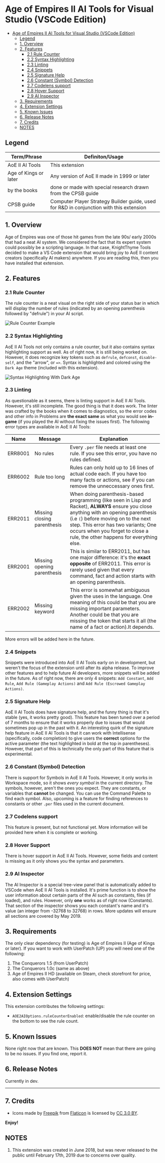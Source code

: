 # Age of Empires II AI Tools for Visual Studio (VSCode Edition)
<!-- TOC depthFrom:3 -->

- [Age of Empires II AI Tools for Visual Studio (VSCode Edition)](#age-of-empires-ii-ai-tools-for-visual-studio-vscode-edition)
  - [Legend](#legend)
  - [1. Overview](#1-overview)
  - [2. Features](#2-features)
    - [2.1 Rule Counter](#21-rule-counter)
    - [2.2 Syntax Highlighting](#22-syntax-highlighting)
    - [2.3 Linting](#23-linting)
    - [2.4 Snippets](#24-snippets)
    - [2.5 Signature Help](#25-signature-help)
    - [2.6 Constant (Symbol) Detection](#26-constant-symbol-detection)
    - [2.7 Codelens support](#27-codelens-support)
    - [2.8 Hover Support](#28-hover-support)
    - [2.9 AI Inspector](#29-ai-inspector)
  - [3. Requirements](#3-requirements)
  - [4. Extension Settings](#4-extension-settings)
  - [5. Known Issues](#5-known-issues)
  - [6. Release Notes](#6-release-notes)
  - [7. Credits](#7-credits)
  - [NOTES](#notes)

<!-- /TOC -->

## Legend
 
 | Term/Phrase | Definiton/Usage |
 |-------------| --------------- |
 | AoE II AI Tools|This extension  |
 | Age of Kings or later | Any version of AoE II made in 1999 or later|
 |by the books |done or made with special research drawn from the CPSB guide|
 |CPSB guide | Computer Player Strategy Builder guide, used for R&D in conjunction with this extension |


## 1. Overview 

Age of Empires was one of those hit games from the late 90s/ early 2000s that had a neat AI system. We considered the fact that its expert system could possibly be a scripting language. In that case, KnightThyme Tools decided to make a VS Code extension that would bring joy to AoE II content creators (specifically AI makers) anywhere. If you are reading this, then you have installed that extension.


## 2. Features
 

### 2.1 Rule Counter
 
 The rule counter is a neat visual on the right side of your status bar in which will display the number of rules (indicated by an opening parenthesis followed by "defrule") in your AI script.

![Rule Counter Example](resources/RuleCounter.png)

### 2.2 Syntax Highlighting

AoE II AI Tools not only contains a rule counter, but it also contains syntax highlighting support as well. As of right now, it is still being worked on. However, it does recognize key tokens such as ```defrule```, ```defconst```, ```disable-self```, and the "arrow", or ```=>```. Syntax is highlighted and colored using the ```Dark Age``` theme (included with this extension).

![Syntax Highlighting With Dark Age](resources/SyntaxDarkAge.png)

### 2.3 Linting

As questionable as it seems, there is linting support in AoE II AI Tools. However, it's still incomplete. The good thing is that it does work. The linter was crafted by the books when it comes to diagnostics, so the error codes and other info in Problems are **the exact same** as what you would see **in-game** (if you played the AI without fixing the issues first). The following error types are available in AoE II AI Tools:

| Name   | Message | Explanation |
| ------ | ------- | ----------- |
|ERR8001 | No rules| Every ```.per``` file needs at least one rule. If you see this error, you have no rules defined.|
|ERR6002 | Rule too long | Rules can only hold up to 16 lines of actual code each. If you have too many facts or actions, see if you can remove the unneccessary ones first.
|ERR2011 | Missing closing parenthesis|  When doing parenthesis-based programming (like seen in Lisp and Racket), **ALWAYS** ensure you close anything with an opening parenthesis (i.e ```(```) before moving on to the next step. This error has two variants; One occurs when you forget to close a rule, the other happens for everything else.|
|ERR2001 | Missing opening parenthesis | This is similar to ERR2011, but has one major difference: it's the **exact opposite** of ERR2011. This error is rarely used given that every command, fact and action starts with an opening parenthesis.|
|ERR2002 | Missing keyword | This error is somewhat ambiguous given the uses in the language. One meaning of this could be that you are missing important parameters. Another could be that you are missing the token that starts it all (the name of a fact or action).It depends.|

More errors will be added here in the future.

### 2.4 Snippets

Snippets were introduced into AoE II AI Tools early on in development, but weren't the focus of the extension until after its alpha release. To improve other features and to help future AI developers, more snippets will be added in the future. As of right now, there are only 4 snippets: ```Add Constant```, ```Add Rule```, ```Add Rule (Gameplay Actions)``` and ```Add Rule (Escrowed Gameplay Actions)```. 

### 2.5 Signature Help

AoE II AI Tools does have signature help, and the funny thing is that it's stable (yes, it works pretty good). This feature   has been tuned over a period of 7 months to ensure that it works properly due to issues that would sometimes pop up in the past with it. An interesting quirk of the signature help feature in AoE II AI Tools is that it can work with Intellisense (specifically, code completion) to give users the **correct** options for the active parameter (the text highlighted in bold at the top in parentheses). However, that part of this is technically the only part of this feature that is experimental.

### 2.6 Constant (Symbol) Detection

There is support for Symbols in AoE II AI Tools. However, it only works in Workspace mode, so it shows *every symbol* in the current directory. The symbols, however, aren't the ones you expect. They are constants, or variables that **cannot** be changed. You can use the Command Palette to find each symbol. Also, upcoming is a feature for finding references to constants or other ```.per``` files used in the current document.

### 2.7 Codelens support

This feature is present, but not functional yet. More information will be provided here when it is complete or working.

### 2.8 Hover Support

There is hover support in AoE II AI Tools. However, some fields and content is missing as it only shows you the syntax and parameters.

### 2.9 AI Inspector

The AI Inspector is a special tree-view panel that is automatically added to VSCode when AoE II AI Tools is installed. It's prime function is to show the user information about certain parts of the AI such as constants, files (if loaded), and rules. However, only **one** works as of right now (Constants). That section of the inspector shows you each constant's name and it's value (an integer from -32768 to 32768) in rows. More updates will ensure all sections are covered by May 2019.

## 3. Requirements

The only clear dependency (for testing) is Age of Empires II (Age of Kings or later). If you want to work with UserPatch (UP) you will need one of the following:

1. The Conquerors 1.5 (from UserPatch)
2. The Conquerors 1.0c (same as above)
3. Age of Empires II HD (available on Steam, check storefront for price, also comes with UserPatch)



## 4. Extension Settings

This extension contributes the following settings:

* `AOE2AIOptions.ruleCounterEnabled`: enable/disable the rule counter on the bottom to see the rule count.

## 5. Known Issues

None right now that are known. This **DOES NOT** mean that there are going to be no issues. If you find one, report it.

## 6. Release Notes

Currently in dev.



-----------------------------------------------------------------------------------------------------------
## 7. Credits

* Icons made by [Freepik](http://www.freepik.com) from [Flaticon](https://www.flaticon.com/) is licensed by [CC 3.0 BY](http://creativecommons.org/licenses/by/3.0/).

**Enjoy!**


## NOTES

1. This extension was created in June 2018, but was never released to the public until February 17th, 2019 due to concerns over quality.